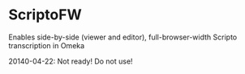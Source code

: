 ScriptoFW
=========

Enables side-by-side (viewer and editor), full-browser-width Scripto transcription in Omeka

20140-04-22: Not ready! Do not use!
